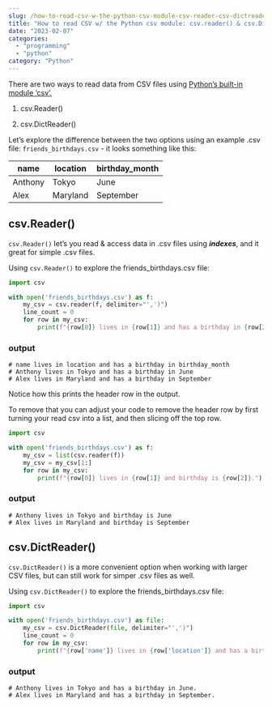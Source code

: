 ```yaml
---
slug: /how-to-read-csv-w-the-python-csv-module-csv-reader-csv-dictreader/
title: "How to read CSV w/ the Python csv module: csv.reader() & csv.DictReader()"
date: "2023-02-07"
categories:
  - "programming"
  - "python"
category: "Python"
---
```


There are two ways to read data from CSV files using [Python’s built-in module ‘csv’.](https://docs.python.org/3/library/csv.html)

1. csv.Reader()

3. csv.DictReader()

Let’s explore the difference between the two options using an example .csv file: `friends_birthdays.csv` - it looks something like this:

| name | location | birthday\_month |
| --- | --- | --- |
| Anthony | Tokyo | June |
| Alex | Maryland | September |

## csv.Reader()

`csv.Reader()` let’s you read & access data in .csv files using _**indexes**_, and it great for simple .csv files.

Using `csv.Reader()` to explore the friends\_birthdays.csv file:

```python
import csv

with open('friends_birthdays.csv') as f:
    my_csv = csv.reader(f, delimiter="',')")
    line_count = 0
    for row in my_csv:
        print(f"{row[0]} lives in {row[1]} and has a birthday in {row[2]}.")
```

### output
```
# name lives in location and has a birthday in birthday_month
# Anthony lives in Tokyo and has a birthday in June
# Alex lives in Maryland and has a birthday in September
```

Notice how this prints the header row in the output.

To remove that you can adjust your code to remove the header row by first turning your read csv into a list, and then slicing off the top row.

```python
import csv

with open('friends_birthdays.csv') as f:
    my_csv = list(csv.reader(f))
    my_csv = my_csv[1:]
    for row in my_csv:
        print(f"{row[0]} lives in {row[1]} and birthday is {row[2]}.")
```

### output
```
# Anthony lives in Tokyo and birthday is June
# Alex lives in Maryland and birthday is September
```

## csv.DictReader()

`csv.DictReader()` is a more convenient option when working with larger CSV files, but can still work for simper .csv files as well.

Using `csv.DictReader()` to explore the friends\_birthdays.csv file:

```python
import csv

with open('friends_birthdays.csv') as file:
    my_csv = csv.DictReader(file, delimiter="',')")
    line_count = 0
    for row in my_csv:
        print(f"{row['name']} lives in {row['location']} and has a birthday in {row['birthday_month']}.")
```

### output
```
# Anthony lives in Tokyo and has a birthday in June.
# Alex lives in Maryland and has a birthday in September.
```
